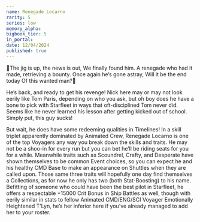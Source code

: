 ```yaml
---
name: Renegade Locarno
rarity: 5
series: low
memory_alpha:
bigbook_tier: 5
in_portal:
date: 12/04/2024
published: true
---
```


🎵The jig is up, the news is out, 
We finally found him. 
A renegade who had it made, 
retrieving a bounty.
Once again he’s gone astray,
Will it be the end today
Of this wanted man?🎵

He’s back, and ready to get his revenge! Nick here may or may not look eerily like Tom Paris, depending on who you ask, but oh boy does he have a bone to pick with Starfleet in ways that oft-disciplined Tom never did. Seems like he never learned his lesson after getting kicked out of school. Simply put, this guy sucks!

But wait, he does have some redeeming qualities in Timelines! In a skill triplet apparently dominated by Animated Crew, Renegade Locarno is one of the top Voyagers any way you break down the skills and traits. He may not be a shoo-in for every run but you can bet he’ll be riding seats for you for a while. Meanwhile traits such as Scoundrel, Crafty, and Desperate have shown themselves to be common Event choices, so you can expect he and his healthy CMD Base to make an appearance on Shuttles when they are called upon. Those same three traits will hopefully one day find themselves a Collections, as for now he only has two (both Stat-Boosting) to his name. Befitting of someone who could have been the best pilot in Starfleet, he offers a respectable +15000 Crit Bonus in Ship Battles as well, though with eerily similar in stats to fellow Animated CMD/ENG/SCI Voyager Emotionally Heightened T’Lyn, he’s her inferior here if you’ve already managed to add her to your roster.
